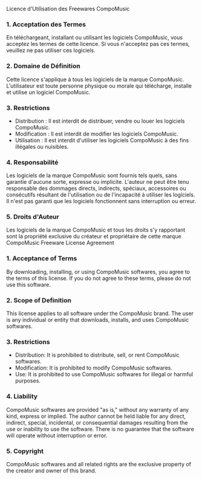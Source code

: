 Licence d'Utilisation des Freewares CompoMusic
### 1. Acceptation des Termes
En téléchargeant, installant ou utilisant les logiciels CompoMusic, vous acceptez les termes de cette licence. Si vous n'acceptez pas ces termes, veuillez ne pas utiliser ces logiciels.
### 2. Domaine de Définition
Cette licence s'applique à tous les logiciels de la marque CompoMusic. L'utilisateur est toute personne physique ou morale qui télécharge, installe et utilise un logiciel CompoMusic.
### 3. Restrictions
- Distribution : Il est interdit de distribuer, vendre ou louer les logiciels CompoMusic.
- Modification : Il est interdit de modifier les logiciels CompoMusic.
- Utilisation : Il est interdit d'utiliser les logiciels CompoMusic à des fins illégales ou nuisibles.
### 4. Responsabilité
Les logiciels de la marque CompoMusic sont fournis tels quels, sans garantie d'aucune sorte, expresse ou implicite. L'auteur ne peut être tenu responsable des dommages directs, indirects, spéciaux, accessoires ou consécutifs résultant de l'utilisation ou de l'incapacité à utiliser les logiciels. Il n'est pas garanti que les logiciels fonctionnent sans interruption ou erreur.
### 5. Droits d'Auteur
Les logiciels de la marque CompoMusic et tous les droits s'y rapportant sont la propriété exclusive du créateur et propriétaire de cette marque
CompoMusic Freeware License Agreement
### 1. Acceptance of Terms
By downloading, installing, or using CompoMusic softwares, you agree to the terms of this license. If you do not agree to these terms, please do not use this software.
### 2. Scope of Definition
This license applies to all software under the CompoMusic brand. The user is any individual or entity that downloads, installs, and uses CompoMusic softwares.
### 3. Restrictions
- Distribution: It is prohibited to distribute, sell, or rent CompoMusic softwares.
- Modification: It is prohibited to modify CompoMusic softwares.
- Use: It is prohibited to use CompoMusic softwares for illegal or harmful purposes.
### 4. Liability
CompoMusic softwares are provided "as is," without any warranty of any kind, express or implied. The author cannot be held liable for any direct, indirect, special, incidental, or consequential damages resulting from the use or inability to use the software. There is no guarantee that the software will operate without interruption or error.
### 5. Copyright
CompoMusic softwares and all related rights are the exclusive property of the creator and owner of this brand.